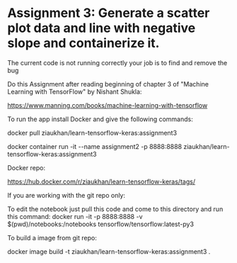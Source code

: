 # Assignment 3: Generate a scatter plot data and line with negative slope and containerize it.

The current code is not running correctly your job is to find and remove the bug

Do this Assignment after reading beginning of chapter 3 of "Machine Learning with TensorFlow" by Nishant Shukla:

https://www.manning.com/books/machine-learning-with-tensorflow

To run the app install Docker and give the following commands:

docker pull ziaukhan/learn-tensorflow-keras:assignment3

docker container run -it --name assignment2 -p 8888:8888 ziaukhan/learn-tensorflow-keras:assignment3

Docker repo:

https://hub.docker.com/r/ziaukhan/learn-tensorflow-keras/tags/


If you are working with the git repo only:

To edit the notebook just pull this code and come to this directory and run this command:
docker run -it -p 8888:8888 -v $(pwd)/notebooks:/notebooks  tensorflow/tensorflow:latest-py3

To build a image from git repo:

docker image build -t ziaukhan/learn-tensorflow-keras:assignment3 .


